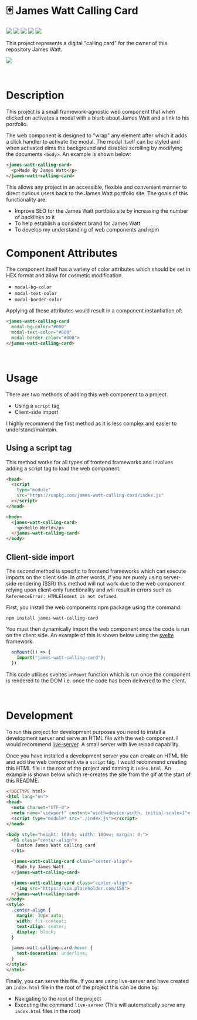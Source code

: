 # 🃏 James Watt Calling Card
![](https://img.shields.io/github/license/Hiccup246/james-watt-calling-card)
![](https://img.shields.io/github/languages/code-size/Hiccup246/james-watt-calling-card)
![](https://img.shields.io/npm/v/james-watt-calling-card)
![](https://img.shields.io/snyk/vulnerabilities/npm/james-watt-calling-card)
![](https://img.shields.io/librariesio/release/npm/james-watt-calling-card)

This project represents a digital "calling card" for the owner of this repository James Watt.

![](https://i.imgur.com/pdzQlyL.gif)

<br>

# Description
This project is a small framework-agnostic web component that when clicked on activates a modal with a blurb about James Watt and a link to his portfolio. 

The web component is designed to "wrap" any element after which it adds a click handler to activate the modal. The modal itself can be styled and when activated dims the background and disables scrolling by modifying the documents `<body>`. An example is shown below:
```html
<james-watt-calling-card>
  <p>Made By James Watt</p>
</james-watt-calling-card>
```

This allows any project in an accessible, flexible and convenient manner to direct curious users back to the James Watt portfolio site. The goals of this functionality are:
- Improve SEO for the James Watt portfolio site by increasing the number of backlinks to it
- To help establish a consistent brand for James Watt
- To develop my understanding of web components and npm

# Component Attributes
The component itself has a variety of color attributes which should be set in HEX format and allow for cosmetic modification.
- `modal-bg-color`
- `modal-text-color`
- `modal-border-color`

Applying all these attributes would result in a component instantiation of:
```html
<james-watt-calling-card
  modal-bg-color="#000"
  modal-text-color="#000"
  modal-border-color="#000">
</james-watt-calling-card>
```

<br>

# Usage
There are two methods of adding this web component to a project.
- Using a `script` tag
- Client-side import

I highly recommend the first method as it is less complex and easier to understand/maintain.

## Using a script tag
This method works for all types of frontend frameworks and involves adding a script tag to load the web component.
```html
<head>
  <script 
    type="module" 
    src="https://unpkg.com/james-watt-calling-card/index.js"
  ></script>
</head>

<body>
  <james-watt-calling-card>
    <p>Hello World</p>
  </james-watt-calling-card>
</body>
```

## Client-side import
The second method is specific to frontend frameworks which can execute imports on the client side. In other words, if you are purely using server-side rendering (SSR) this method will not work due to the web component relying upon client-only functionality and will result in errors such as `ReferenceError: HTMLElement is not defined`.

First, you install the web components npm package using the command:
```
npm install james-watt-calling-card
```

You must then dynamically import the web component once the code is run on the client side. An example of this is shown below using the [svelte](https://svelte.dev) framework.

```javascript
  onMount(() => {
    import("james-watt-calling-card");
  })
```

This code utilises sveltes `onMount` function which is run once the component is rendered to the DOM i.e. once the code has been delivered to the client.


<br>

# Development
To run this project for development purposes you need to install a development server and serve an HTML file with the web component. I would recommend [live-server](https://github.com/tapio/live-server). A small server with live reload capability.

Once you have installed a development server you can create an HTML file and add the web component via a `script` tag. I would recommend creating this HTML file in the root of the project and naming it ```index.html```. An example is shown below which re-creates the site from the gif at the start of this README.

```html
<!DOCTYPE html>
<html lang="en">
<head>
  <meta charset="UTF-8">
  <meta name="viewport" content="width=device-width, initial-scale=1">
  <script type="module" src="./index.js"></script>
</head>

<body style="height: 100vh; width: 100vw; margin: 0;">
  <h1 class="center-align">
    Custom James Watt calling card
  </h1>

  <james-watt-calling-card class="center-align">
    Made by James Watt
  </james-watt-calling-card>

  <james-watt-calling-card class="center-align">
    <img src="https://via.placeholder.com/150">
  </james-watt-calling-card>
</body>
<style>
  .center-align {
    margin: 30px auto;
    width: fit-content;
    text-align: center;
    display: block;
  }

  james-watt-calling-card:hover {
    text-decoration: underline;
  }
</style>
</html>
```
Finally, you can serve this file. If you are using live-server and have created an ```index.html``` file in the root of the project this can be done by:
- Navigating to the root of the project
- Executing the command ```live-server``` (This will automatically serve any ```index.html``` files in the root)
